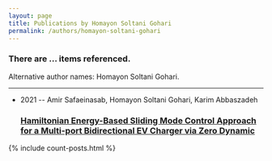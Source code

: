```yaml
---
layout: page
title: Publications by Homayon Soltani Gohari
permalink: /authors/homayon-soltani-gohari
---
```


<h3 id="number-posts">There are ... items referenced.</h3>
<p id='info-authors'>Alternative author names: Homayon Soltani Gohari.</p>
<hr />
<ul class="post-list">
<li><span class='post-meta'>2021 -- Amir Safaeinasab, Homayon Soltani Gohari, Karim Abbaszadeh</span><h3><a class='post-link' href="{{ site.baseurl }}/hamiltonian-energy-based-sliding-mode-control-approach-for-a-multi-port-bidirectional-ev-charger-via-zero-dynamic">Hamiltonian Energy-Based Sliding Mode Control Approach for a Multi-port Bidirectional EV Charger via Zero Dynamic</a></h3></li>

</ul>
{% include count-posts.html %}
